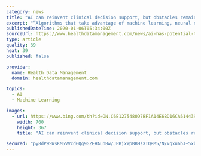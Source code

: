 ```yaml
---
category: news
title: "AI can reinvent clinical decision support, but obstacles remain"
excerpt: "“Algorithms that take advantage of machine learning, neural networks and a variety of other types of artificial intelligence (AI) can help address many of the shortcomings of human intelligence,” explain Halamka and Cerrato, who make the point that the complexity of medicine now exceeds the capacity of the human mind. The book’s authors ..."
publishedDateTime: 2020-01-06T05:34:00Z
sourceUrl: https://www.healthdatamanagement.com/news/ai-has-potential-to-reinvent-clinical-decision-support-but-obstacles-remain
type: article
quality: 39
heat: 39
published: false

provider:
  name: Health Data Management
  domain: healthdatamanagement.com

topics:
  - AI
  - Machine Learning

images:
  - url: https://www.bing.com/th?id=ON.C6E1275480D7BF1A14E6BD16CA614439
    width: 700
    height: 367
    title: "AI can reinvent clinical decision support, but obstacles remain"

secured: "py8dP9SWsKM5VVcdGQg9GZEHAunBw/JPBjxWpBBHsXTQRM5/N/Vqxu6bJ+5xbg1QsA/C1XVI3wQO02zrVT7dxgq/3N0ily949OE60KUyoyaqUQFgqZxVTYapw2JHBYIoHv2DEDCinp0GG0yrPdYggCAAndEIuwnybdEWi1QO7kVMowf6Yt4mVynQbvKEVEUL4JNAjFe0Lym72SrCA0KVctRETyeJuAG39Iyju3IR7DNI/9wMyMHQY7QiSL8M839EgwcCbX/zrThMcERTk2T9pQ==;RHJP9WP97CfBj4RcllSG6g=="
---
```


